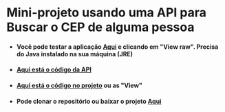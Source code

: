 # Mini-projeto usando uma API para Buscar o CEP de alguma pessoa

+ #### Você pode testar a aplicação [Aqui](https://github.com/LeonardoReisAmorim/Java/blob/master/BuscaCep%20JAVA/dist/BuscaCep.jar) e clicando em "View raw". Precisa do Java instalado na sua máquina (JRE)

+ #### [Aqui está o código da API](https://github.com/LeonardoReisAmorim/Java/blob/master/BuscaCep%20JAVA/src/api/BuscaCEP.java) 

+ #### [Aqui está o código no projeto](https://github.com/LeonardoReisAmorim/Java/tree/master/BuscaCep%20JAVA/src/buscacep) ou as "View"

+ #### Pode clonar o repositório ou baixar o projeto [Aqui](https://github.com/LeonardoReisAmorim/Java/tree/master/BuscaCep%20JAVA)
